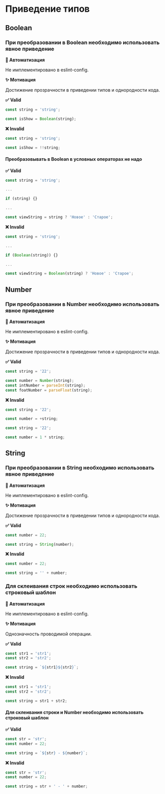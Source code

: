 # Приведение типов

## Boolean

### При преобразовании в Boolean необходимо использовать явное приведение

**🤖 Автоматизация**

Не имплементировано в eslint-config.

**✨ Мотивация**

Достижение прозрачности в приведении типов и однородности кода.

**✅ Valid**

```ts
const string = 'string';

const isShow = Boolean(string);
```

**❌ Invalid**

```ts
const string = 'string';

const isShow = !!string;
```

#### Преобразовывать в Boolean в условных операторах не надо

**✅ Valid**

```ts
const string = 'string';

...

if (string) {}

...

const viewString = string ? 'Новое' : 'Старое';
```

**❌ Invalid**

```ts
const string = 'string';

...

if (Boolean(string)) {}

...

const viewString = Boolean(string) ? 'Новое' : 'Старое';
```

## Number

### При преобразовании в Number необходимо использовать явное приведение

**🤖 Автоматизация**

Не имплементировано в eslint-config.

**✨ Мотивация**

Достижение прозрачности в приведении типов и однородности кода.

**✅ Valid**

```ts
const string = '22';

const number = Number(string);
const intNumber = parseInt(string);
const foatNumber = parseFloat(string);
```

**❌ Invalid**

```ts
const string = '22';

const number = +string;
```

```ts
const string = '22';

const number = 1 * string;
```

## String

### При преобразовании в String необходимо использовать явное приведение

**🤖 Автоматизация**

Не имплементировано в eslint-config.

**✨ Мотивация**

Достижение прозрачности в приведении типов и однородности кода.

**✅ Valid**

```ts
const number = 22;

const string = String(number);
```

**❌ Invalid**

```ts
const number = 22;

const string = '' + number;
```

### Для склеивания строк необходимо использовать строковый шаблон

**🤖 Автоматизация**

Не имплементировано в eslint-config.

**✨ Мотивация**

Однозначность проводимой операции.

**✅ Valid**

```ts
const str1 = 'str1';
const str2 = 'str2';

const string = `${str1}${str2}`;
```

**❌ Invalid**

```ts
const str1 = 'str1';
const str2 = 'str2';

const string = str1 + str2;
```

#### Для склеивания строки и Number необходимо использовать строковый шаблон

**✅ Valid**

```ts
const str = 'str';
const number = 22;

const string = `${str} - ${number}`;
```

**❌ Invalid**

```ts
const str = 'str';
const number = 22;

const string = str + ' - ' + number;
```
